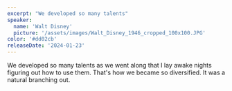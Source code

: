 ```yaml
---
excerpt: "We developed so many talents"
speaker:
  name: 'Walt Disney'
  picture: '/assets/images/Walt_Disney_1946_cropped_100x100.JPG'
color: '#dd02cb'
releaseDate: '2024-01-23'
---
```

We developed so many talents as we went along that I lay awake nights figuring out how to use them. That's how we became so diversified. It was a natural branching out.